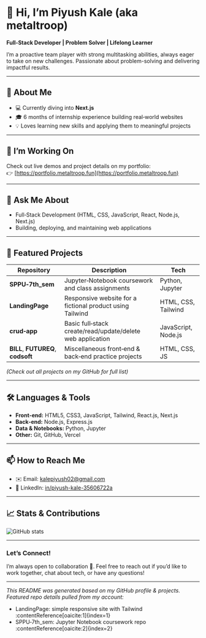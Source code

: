 # 👋 Hi, I’m **Piyush Kale** (aka metaltroop)

**Full‑Stack Developer | Problem Solver | Lifelong Learner**

I’m a proactive team player with strong multitasking abilities, always eager to take on new challenges. Passionate about problem-solving and delivering impactful results.

---

## 🚀 About Me
- 💻 Currently diving into **Next.js**
- 🎓 6 months of internship experience building real‑world websites
- 💡 Loves learning new skills and applying them to meaningful projects

---

## 🔭 I’m Working On
Check out live demos and project details on my portfolio:  
👉 [https://portfolio.metaltroop.fun](https://portfolio.metaltroop.fun)

---

## 💬 Ask Me About
- Full‑Stack Development (HTML, CSS, JavaScript, React, Node.js, Next.js)
- Building, deploying, and maintaining web applications

---

## 📂 Featured Projects

| Repository | Description | Tech |
|------------|-------------|------|
| **SPPU‑7th_sem** | Jupyter‑Notebook coursework and class assignments | Python, Jupyter |
| **LandingPage** | Responsive website for a fictional product using Tailwind | HTML, CSS, Tailwind |
| **crud‑app** | Basic full‑stack create/read/update/delete web application | JavaScript, Node.js |
| **BILL**, **FUTUREQ**, **codsoft** | Miscellaneous front‑end & back‑end practice projects | HTML, CSS, JS |

*(Check out all projects on my GitHub for full list)*

---

## 🛠️ Languages & Tools

- **Front‑end:** HTML5, CSS3, JavaScript, Tailwind, React.js, Next.js  
- **Back‑end:** Node.js, Express.js  
- **Data & Notebooks:** Python, Jupyter  
- **Other:** Git, GitHub, Vercel

---

## 📫 How to Reach Me
- ✉️ Email: kalepiyush02@gmail.com  
- 🔗 LinkedIn: [in/piyush-kale-35606722a](https://www.linkedin.com/in/piyush-kale-35606722a)

---

## 📈 Stats & Contributions
![GitHub stats](https://github-readme-stats.vercel.app/api?username=metaltroop&show_icons=true&theme=transparent)

---

### Let’s Connect!
I’m always open to collaboration 🤝. Feel free to reach out if you’d like to work together, chat about tech, or have any questions!

---

*This README was generated based on my GitHub profile & projects.*  
*Featured repo details pulled from my account:*  
- LandingPage: simple responsive site with Tailwind :contentReference[oaicite:1]{index=1}  
- SPPU‑7th_sem: Jupyter Notebook coursework repo :contentReference[oaicite:2]{index=2}  
